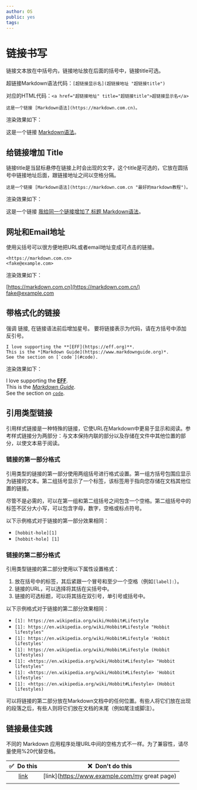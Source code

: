 ```yaml
---
author: OS
public: yes
tags: 
---
```

# 链接书写

链接文本放在中括号内，链接地址放在后面的括号中，链接title可选。

超链接Markdown语法代码：`[超链接显示名](超链接地址 "超链接title")`

对应的HTML代码：`<a href="超链接地址" title="超链接title">超链接显示名</a>`

```
这是一个链接 [Markdown语法](https://markdown.com.cn)。
```

渲染效果如下：

这是一个链接 [Markdown语法](https://markdown.com.cn/)。

## 给链接增加 Title

链接title是当鼠标悬停在链接上时会出现的文字，这个title是可选的，它放在圆括号中链接地址后面，跟链接地址之间以空格分隔。

```
这是一个链接 [Markdown语法](https://markdown.com.cn "最好的markdown教程")。
```

渲染效果如下：

这是一个链接 [我给同一个链接增加了 标题 Markdown语法](https://markdown.com.cn/ "最好的markdown教程")。

## 网址和Email地址

使用尖括号可以很方便地把URL或者email地址变成可点击的链接。

```
<https://markdown.com.cn>
<fake@example.com>
```

渲染效果如下：

[https://markdown.com.cn](https://markdown.com.cn/)  
[fake@example.com](mailto:fake@example.com)

## 带格式化的链接

强调 链接, 在链接语法前后增加星号。 要将链接表示为代码，请在方括号中添加反引号。

```
I love supporting the **[EFF](https://eff.org)**.
This is the *[Markdown Guide](https://www.markdownguide.org)*.
See the section on [`code`](#code).
```

渲染效果如下：

I love supporting the **[EFF](https://eff.org/)**.  
This is the _[Markdown Guide](https://www.markdownguide.org/)_.  
See the section on [`code`](https://markdown.com.cn/basic-syntax/links.html#code).

## 引用类型链接

引用样式链接是一种特殊的链接，它使URL在Markdown中更易于显示和阅读。参考样式链接分为两部分：与文本保持内联的部分以及存储在文件中其他位置的部分，以使文本易于阅读。

### 链接的第一部分格式

引用类型的链接的第一部分使用两组括号进行格式设置。第一组方括号包围应显示为链接的文本。第二组括号显示了一个标签，该标签用于指向您存储在文档其他位置的链接。

尽管不是必需的，可以在第一组和第二组括号之间包含一个空格。第二组括号中的标签不区分大小写，可以包含字母，数字，空格或标点符号。

以下示例格式对于链接的第一部分效果相同：

-   `[hobbit-hole][1]`
-   `[hobbit-hole] [1]`

### 链接的第二部分格式

引用类型链接的第二部分使用以下属性设置格式：

1.  放在括号中的标签，其后紧跟一个冒号和至少一个空格（例如`[label]:`）。
2.  链接的URL，可以选择将其括在尖括号中。
3.  链接的可选标题，可以将其括在双引号，单引号或括号中。

以下示例格式对于链接的第二部分效果相同：

-   `[1]: https://en.wikipedia.org/wiki/Hobbit#Lifestyle`
-   `[1]: https://en.wikipedia.org/wiki/Hobbit#Lifestyle "Hobbit lifestyles"`
-   `[1]: https://en.wikipedia.org/wiki/Hobbit#Lifestyle 'Hobbit lifestyles'`
-   `[1]: https://en.wikipedia.org/wiki/Hobbit#Lifestyle (Hobbit lifestyles)`
-   `[1]: <https://en.wikipedia.org/wiki/Hobbit#Lifestyle> "Hobbit lifestyles"`
-   `[1]: <https://en.wikipedia.org/wiki/Hobbit#Lifestyle> 'Hobbit lifestyles'`
-   `[1]: <https://en.wikipedia.org/wiki/Hobbit#Lifestyle> (Hobbit lifestyles)`

可以将链接的第二部分放在Markdown文档中的任何位置。有些人将它们放在出现的段落之后，有些人则将它们放在文档的末尾（例如尾注或脚注）。

## 链接最佳实践

不同的 Markdown 应用程序处理URL中间的空格方式不一样。为了兼容性，请尽量使用%20代替空格。

|✅  Do this|❌  Don't do this |
|:-:|:-:|
|[link](https://www.example.com/my%20great%20page)|[link](https://www.example.com/my great page)|
|  |  |
